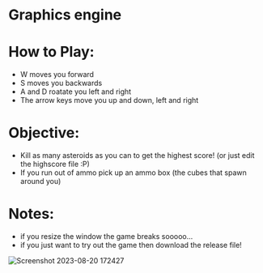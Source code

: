 # Graphics engine

# How to Play:
- W moves you forward
- S moves you backwards
- A and D roatate you left and right
- The arrow keys move you up and down, left and right

# Objective:
- Kill as many asteroids as you can to get the highest score! (or just edit the highscore file :P)
- If you run out of ammo pick up an ammo box (the cubes that spawn around you)

# Notes:
- if you resize the window the game breaks sooooo...
- if you just want to try out the game then download the release file!

![Screenshot 2023-08-20 172427](https://github.com/YousefMostafaFarouk/AsteroidShooter/assets/129290213/43941695-6cf1-41c9-80bc-a7cc664f734c)
